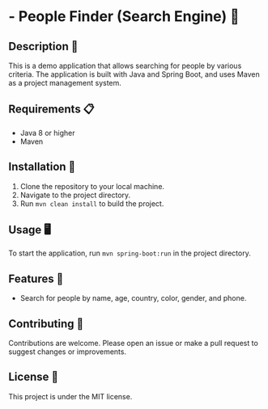 # - People Finder (Search Engine) 🚀

## Description 📝
This is a demo application that allows searching for people by various criteria. The application is built with Java and Spring Boot, and uses Maven as a project management system.

## Requirements 📋
- Java 8 or higher
- Maven

## Installation 🔧
1. Clone the repository to your local machine.
2. Navigate to the project directory.
3. Run `mvn clean install` to build the project.

## Usage 🖥️
To start the application, run `mvn spring-boot:run` in the project directory.

## Features 🌟
- Search for people by name, age, country, color, gender, and phone.

## Contributing 🤝
Contributions are welcome. Please open an issue or make a pull request to suggest changes or improvements.

## License 📄
This project is under the MIT license.